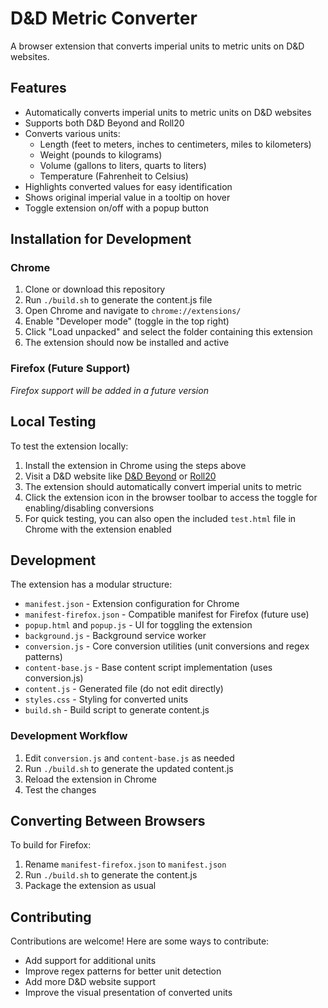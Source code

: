 # D&D Metric Converter

A browser extension that converts imperial units to metric units on D&D websites.

## Features

- Automatically converts imperial units to metric units on D&D websites
- Supports both D&D Beyond and Roll20
- Converts various units:
  - Length (feet to meters, inches to centimeters, miles to kilometers)
  - Weight (pounds to kilograms)
  - Volume (gallons to liters, quarts to liters)
  - Temperature (Fahrenheit to Celsius)
- Highlights converted values for easy identification
- Shows original imperial value in a tooltip on hover
- Toggle extension on/off with a popup button

## Installation for Development

### Chrome

1. Clone or download this repository
2. Run `./build.sh` to generate the content.js file
3. Open Chrome and navigate to `chrome://extensions/`
4. Enable "Developer mode" (toggle in the top right)
5. Click "Load unpacked" and select the folder containing this extension
6. The extension should now be installed and active

### Firefox (Future Support)

*Firefox support will be added in a future version*

## Local Testing

To test the extension locally:

1. Install the extension in Chrome using the steps above
2. Visit a D&D website like [D&D Beyond](https://www.dndbeyond.com/) or [Roll20](https://roll20.net/)
3. The extension should automatically convert imperial units to metric
4. Click the extension icon in the browser toolbar to access the toggle for enabling/disabling conversions
5. For quick testing, you can also open the included `test.html` file in Chrome with the extension enabled

## Development

The extension has a modular structure:

- `manifest.json` - Extension configuration for Chrome
- `manifest-firefox.json` - Compatible manifest for Firefox (future use)
- `popup.html` and `popup.js` - UI for toggling the extension
- `background.js` - Background service worker
- `conversion.js` - Core conversion utilities (unit conversions and regex patterns)
- `content-base.js` - Base content script implementation (uses conversion.js)
- `content.js` - Generated file (do not edit directly)
- `styles.css` - Styling for converted units
- `build.sh` - Build script to generate content.js

### Development Workflow

1. Edit `conversion.js` and `content-base.js` as needed
2. Run `./build.sh` to generate the updated content.js
3. Reload the extension in Chrome
4. Test the changes

## Converting Between Browsers

To build for Firefox:
1. Rename `manifest-firefox.json` to `manifest.json`
2. Run `./build.sh` to generate the content.js
3. Package the extension as usual

## Contributing

Contributions are welcome! Here are some ways to contribute:

- Add support for additional units
- Improve regex patterns for better unit detection
- Add more D&D website support
- Improve the visual presentation of converted units
